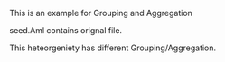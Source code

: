 This is an example for Grouping and Aggregation

seed.Aml contains orignal file.

This heteorgeniety has different Grouping/Aggregation.

